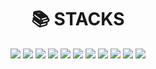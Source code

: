 <div align=center><h1>📚 STACKS</h1></div>

<div align=center>
    <img src="https://img.shields.io/badge/github-181717?style=for-the-badge&logo=github&logoColor=white">
    <img src="https://img.shields.io/badge/spring_boot-6DB33F?style=for-the-badge&logo=springboot&logoColor=white">
    <img src="https://img.shields.io/badge/spring_security-6DB33F?style=for-the-badge&logo=springsecurity&logoColor=white">
    <img src="https://img.shields.io/badge/java-F2302F?style=for-the-badge&logo=openjdk&logoColor=white">
    <img src="https://img.shields.io/badge/mysql-4479A1?style=for-the-badge&logo=mysql&logoColor=white">
    <img src="https://img.shields.io/badge/jpa-F2302F?style=for-the-badge&logo=data&logoColor=white">
    <img src="https://img.shields.io/badge/lombok-EA7600?style=for-the-badge&logo=lombok&logoColor=white">
    <img src="https://img.shields.io/badge/jwt-000000?style=for-the-badge&logo=jwt&logoColor=white">
    <img src="https://img.shields.io/badge/swagger-85EA2D?style=for-the-badge&logo=swagger&logoColor=white">
    <img src="https://img.shields.io/badge/typescript-3178C6?style=for-the-badge&logo=typescript&logoColor=white">
    <img src="https://img.shields.io/badge/openapi-F2302F?style=for-the-badge&logo=openapi&logoColor=white">


</div>
